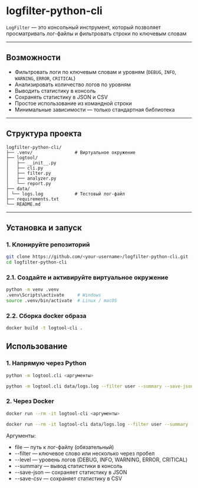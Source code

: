 # logfilter-python-cli

`LogFilter` — это консольный инструмент, который позволяет просматривать лог-файлы и фильтровать строки по ключевым словам

---

## Возможности

- Фильтровать логи по ключевым словам и уровням (`DEBUG`, `INFO`, `WARNING`, `ERROR`, `CRITICAL`)
- Анализировать количество логов по уровням
- Выводить статистику в консоль
- Сохранять статистику в JSON и CSV
- Простое использование из командной строки
- Минимальные зависимости — только стандартная библиотека

---

## Структура проекта

```
logfilter-python-cli/
├── .venv/                # Виртуальное окружение
├── logtool/
│   ├── __init__.py
│   ├── cli.py
│   ├── filter.py
│   ├── analyzer.py
│   └── report.py
├── data/
│ └── logs.log            # Тестовый лог-файл
├── requirements.txt
└── README.md
```

---

## Установка и запуск

### 1. Клонируйте репозиторий

```bash
git clone https://github.com/<your-username>/logfilter-python-cli.git
cd logfilter-python-cli
```

### 2.1. Создайте и активируйте виртуальное окружение

```bash
python -m venv .venv
.venv\Scripts\activate     # Windows
source .venv/bin/activate  # Linux / macOS
```

### 2.2. Сборка docker образа

```bash
docker build -t logtool-cli .
```

## Использование

### 1. Напрямую через Python

```bash
python -m logtool.cli <аргументы>

python -m logtool.cli data/logs.log --filter user --summary --save-json
```

### 2. Через Docker

```bash
docker run --rm -it logtool-cli <аргументы>

docker run --rm -it logtool-cli data/logs.log --filter user --summary --save-json
```

Аргументы:

- file — путь к лог-файлу (обязательный)
- --filter — ключевое слово или несколько через пробел
- --level — уровень логов (DEBUG, INFO, WARNING, ERROR, CRITICAL)
- --summary — вывод статистики в консоль
- --save-json — сохраняет статистику в JSON
- --save-csv — сохраняет статистику в CSV

